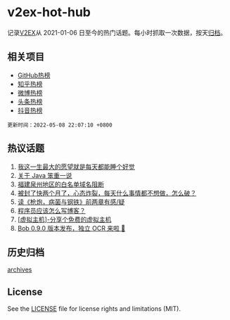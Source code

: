 # v2ex-hot-hub

 记录[V2EX](https://www.v2ex.com/)从 2021-01-06 日至今的热门话题。每小时抓取一次数据，按天[归档](archives)。
 
 ## 相关项目

- [GitHub热榜](https://github.com/lonnyzhang423/github-hot-hub)
- [知乎热榜](https://github.com/lonnyzhang423/zhihu-hot-hub)
- [微博热榜](https://github.com/lonnyzhang423/weibo-hot-hub)
- [头条热榜](https://github.com/lonnyzhang423/toutiao-hot-hub)
- [抖音热榜](https://github.com/lonnyzhang423/douyin-hot-hub)


 `更新时间：2022-05-08 22:07:10 +0800`

## 热议话题

1. [我这一生最大的愿望就是每天都能睡个好觉](https://www.v2ex.com/t/851523)
1. [关于 Java 笨重一说](https://www.v2ex.com/t/851477)
1. [福建泉州地区的白名单域名阻断](https://www.v2ex.com/t/851525)
1. [被封了快两个月了，心态炸裂，每天什么事情都不想做，怎么破？](https://www.v2ex.com/t/851574)
1. [读《枪炮，病菌与钢铁》前两章有感/疑](https://www.v2ex.com/t/851538)
1. [程序员应该怎么写博客？](https://www.v2ex.com/t/851549)
1. [[虚拟主机]-分享个免费的虚拟主机](https://www.v2ex.com/t/851530)
1. [Bob 0.9.0 版本发布，独立 OCR 来啦 🎉](https://www.v2ex.com/t/851543)

## 历史归档

[archives](archives)

## License

See the [LICENSE](LICENSE) file for license rights and limitations (MIT).
